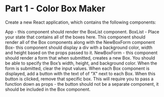 # Part 1 - Color Box Maker

Create a new React application, which contains the following components:

App - this component should render the BoxList component.
BoxList - Place your state that contains all of the boxes here. This component should render all of the Box components along with the NewBoxForm component
Box- this component should display a div with a background color, width and height based on the props passed to it.
NewBoxForm - this component should render a form that when submitted, creates a new Box. You should be able to specify the Box’s width, height, and background color. When the form is submitted, clear the input values.
When each Box component is displayed, add a button with the text of of “X” next to each Box. When this button is clicked, remove that specific box. This will require you to pass a function down as props - the button should not be a separate component, it should be included in the Box component.